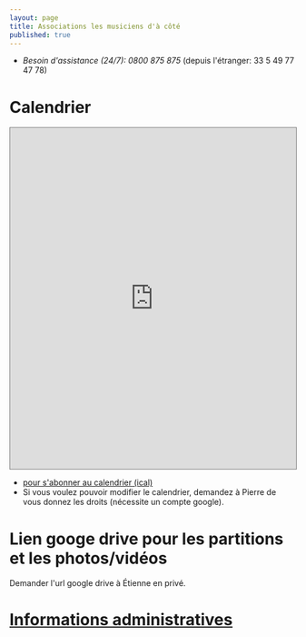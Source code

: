 ```yaml
---
layout: page
title: Associations les musiciens d'à côté
published: true
---
```


- *Besoin d'assistance (24/7): 0800 875 875* (depuis l'étranger: 33 5 49 77 47 78)

# Calendrier

<iframe src="https://calendar.google.com/calendar/embed?height=600&wkst=2&bgcolor=%23ffffff&ctz=Europe%2FParis&showTz=0&showPrint=0&showTitle=0&src=bXVzaWNpZW5zZGFjb3RlQGdtYWlsLmNvbQ&src=ZW5hbWMwZnIzcW5ydTdhYnR0Mm9jaHVsbGpvNm01ODBAaW1wb3J0LmNhbGVuZGFyLmdvb2dsZS5jb20&src=ZnIuZnJlbmNoI2hvbGlkYXlAZ3JvdXAudi5jYWxlbmRhci5nb29nbGUuY29t&color=%23039BE5&color=%23F09300&color=%230B8043" style="border:solid 1px #777" width="100%" height="600" frameborder="0" scrolling="no"></iframe>

- [pour s'abonner au calendrier (ical)](ical.html)
- Si vous voulez pouvoir modifier le calendrier, demandez à Pierre de
  vous donnez les droits (nécessite un compte google).

# Lien googe drive pour les partitions et les photos/vidéos

Demander l'url google drive à Étienne en privé.

# [Informations administratives](admin.html)


